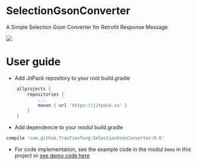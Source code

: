 # SelectionGsonConverter
A Simple Selection Gson Converter for Retrofit Response Message

[![](https://jitpack.io/v/TranTienTung/SelectionGsonConverter.svg)](https://jitpack.io/#TranTienTung/SelectionGsonConverter)
# User guide
- Add JitPack repository to your root build.gradle
```gradle
    allprojects {
        repositories {
            ...
            maven { url 'https://jitpack.io' }
        }
    }
```
- Add dependencie to your modul build.gradle
```gradle
compile 'com.github.TranTienTung:SelectionGsonConverter:0.0'
```
- For code implementation, see the example code in the modul `Demo` in this project or [see demo code here](https://github.com/TranTienTung/SelectionGsonConverter/tree/master/demo/src/main/java/diep/esc/demo)
